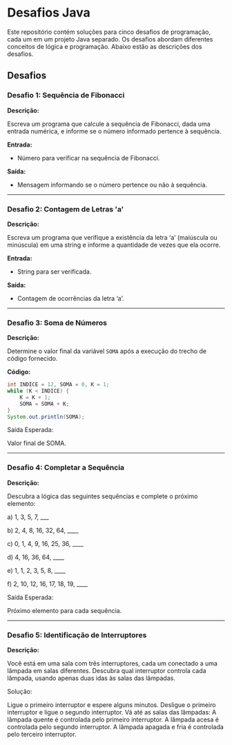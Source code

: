 # Desafios Java

Este repositório contém soluções para cinco desafios de programação, cada um em um projeto Java separado. Os desafios abordam diferentes conceitos de lógica e programação. Abaixo estão as descrições dos desafios.

## Desafios

### Desafio 1: Sequência de Fibonacci

**Descrição:**

Escreva um programa que calcule a sequência de Fibonacci, dada uma entrada numérica, e informe se o número informado pertence à sequência.

**Entrada:**
- Número para verificar na sequência de Fibonacci.

**Saída:**
- Mensagem informando se o número pertence ou não à sequência.

---

### Desafio 2: Contagem de Letras 'a'

**Descrição:**

Escreva um programa que verifique a existência da letra ‘a’ (maiúscula ou minúscula) em uma string e informe a quantidade de vezes que ela ocorre.

**Entrada:**
- String para ser verificada.

**Saída:**
- Contagem de ocorrências da letra ‘a’.

---

### Desafio 3: Soma de Números

**Descrição:**

Determine o valor final da variável `SOMA` após a execução do trecho de código fornecido.

**Código:**
```java
int INDICE = 12, SOMA = 0, K = 1;
while (K < INDICE) {
    K = K + 1;
    SOMA = SOMA + K;
}
System.out.println(SOMA);
```
Saída Esperada:

Valor final de SOMA.

---

### Desafio 4: Completar a Sequência
**Descrição:**

Descubra a lógica das seguintes sequências e complete o próximo elemento:

a) 1, 3, 5, 7, ___

b) 2, 4, 8, 16, 32, 64, ____

c) 0, 1, 4, 9, 16, 25, 36, ____

d) 4, 16, 36, 64, ____

e) 1, 1, 2, 3, 5, 8, ____

f) 2, 10, 12, 16, 17, 18, 19, ____

Saída Esperada:

Próximo elemento para cada sequência.

---

### Desafio 5: Identificação de Interruptores
**Descrição:**

Você está em uma sala com três interruptores, cada um conectado a uma lâmpada em salas diferentes. Descubra qual interruptor controla cada lâmpada, usando apenas duas idas às salas das lâmpadas.

Solução:

Ligue o primeiro interruptor e espere alguns minutos.
Desligue o primeiro interruptor e ligue o segundo interruptor.
Vá até as salas das lâmpadas:
A lâmpada quente é controlada pelo primeiro interruptor.
A lâmpada acesa é controlada pelo segundo interruptor.
A lâmpada apagada e fria é controlada pelo terceiro interruptor.
